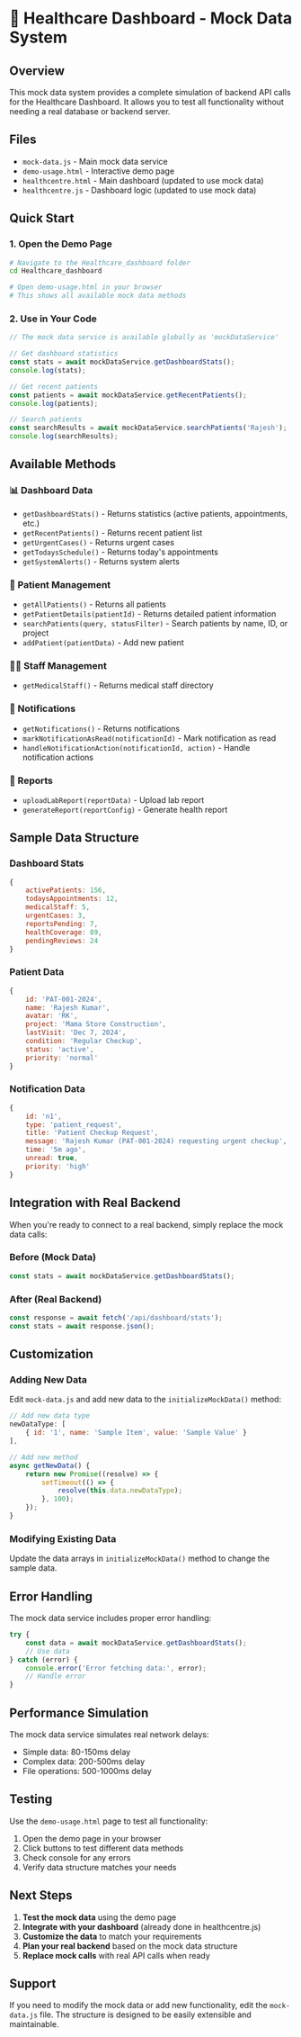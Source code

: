 # 🏥 Healthcare Dashboard - Mock Data System

## Overview
This mock data system provides a complete simulation of backend API calls for the Healthcare Dashboard. It allows you to test all functionality without needing a real database or backend server.

## Files
- `mock-data.js` - Main mock data service
- `demo-usage.html` - Interactive demo page
- `healthcentre.html` - Main dashboard (updated to use mock data)
- `healthcentre.js` - Dashboard logic (updated to use mock data)

## Quick Start

### 1. Open the Demo Page
```bash
# Navigate to the Healthcare_dashboard folder
cd Healthcare_dashboard

# Open demo-usage.html in your browser
# This shows all available mock data methods
```

### 2. Use in Your Code
```javascript
// The mock data service is available globally as 'mockDataService'

// Get dashboard statistics
const stats = await mockDataService.getDashboardStats();
console.log(stats);

// Get recent patients
const patients = await mockDataService.getRecentPatients();
console.log(patients);

// Search patients
const searchResults = await mockDataService.searchPatients('Rajesh');
console.log(searchResults);
```

## Available Methods

### 📊 Dashboard Data
- `getDashboardStats()` - Returns statistics (active patients, appointments, etc.)
- `getRecentPatients()` - Returns recent patient list
- `getUrgentCases()` - Returns urgent cases
- `getTodaysSchedule()` - Returns today's appointments
- `getSystemAlerts()` - Returns system alerts

### 👥 Patient Management
- `getAllPatients()` - Returns all patients
- `getPatientDetails(patientId)` - Returns detailed patient information
- `searchPatients(query, statusFilter)` - Search patients by name, ID, or project
- `addPatient(patientData)` - Add new patient

### 👨‍⚕️ Staff Management
- `getMedicalStaff()` - Returns medical staff directory

### 🔔 Notifications
- `getNotifications()` - Returns notifications
- `markNotificationAsRead(notificationId)` - Mark notification as read
- `handleNotificationAction(notificationId, action)` - Handle notification actions

### 📄 Reports
- `uploadLabReport(reportData)` - Upload lab report
- `generateReport(reportConfig)` - Generate health report

## Sample Data Structure

### Dashboard Stats
```javascript
{
    activePatients: 156,
    todaysAppointments: 12,
    medicalStaff: 5,
    urgentCases: 3,
    reportsPending: 7,
    healthCoverage: 89,
    pendingReviews: 24
}
```

### Patient Data
```javascript
{
    id: 'PAT-001-2024',
    name: 'Rajesh Kumar',
    avatar: 'RK',
    project: 'Mama Store Construction',
    lastVisit: 'Dec 7, 2024',
    condition: 'Regular Checkup',
    status: 'active',
    priority: 'normal'
}
```

### Notification Data
```javascript
{
    id: 'n1',
    type: 'patient_request',
    title: 'Patient Checkup Request',
    message: 'Rajesh Kumar (PAT-001-2024) requesting urgent checkup',
    time: '5m ago',
    unread: true,
    priority: 'high'
}
```

## Integration with Real Backend

When you're ready to connect to a real backend, simply replace the mock data calls:

### Before (Mock Data)
```javascript
const stats = await mockDataService.getDashboardStats();
```

### After (Real Backend)
```javascript
const response = await fetch('/api/dashboard/stats');
const stats = await response.json();
```

## Customization

### Adding New Data
Edit `mock-data.js` and add new data to the `initializeMockData()` method:

```javascript
// Add new data type
newDataType: [
    { id: '1', name: 'Sample Item', value: 'Sample Value' }
],

// Add new method
async getNewData() {
    return new Promise((resolve) => {
        setTimeout(() => {
            resolve(this.data.newDataType);
        }, 100);
    });
}
```

### Modifying Existing Data
Update the data arrays in `initializeMockData()` method to change the sample data.

## Error Handling

The mock data service includes proper error handling:

```javascript
try {
    const data = await mockDataService.getDashboardStats();
    // Use data
} catch (error) {
    console.error('Error fetching data:', error);
    // Handle error
}
```

## Performance Simulation

The mock data service simulates real network delays:
- Simple data: 80-150ms delay
- Complex data: 200-500ms delay
- File operations: 500-1000ms delay

## Testing

Use the `demo-usage.html` page to test all functionality:
1. Open the demo page in your browser
2. Click buttons to test different data methods
3. Check console for any errors
4. Verify data structure matches your needs

## Next Steps

1. **Test the mock data** using the demo page
2. **Integrate with your dashboard** (already done in healthcentre.js)
3. **Customize the data** to match your requirements
4. **Plan your real backend** based on the mock data structure
5. **Replace mock calls** with real API calls when ready

## Support

If you need to modify the mock data or add new functionality, edit the `mock-data.js` file. The structure is designed to be easily extensible and maintainable.
